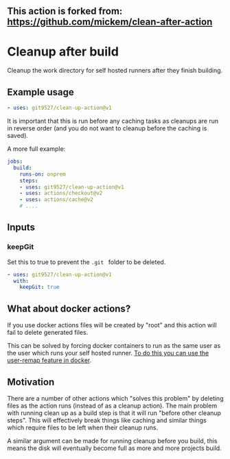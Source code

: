 ## This action is forked from: https://github.com/mickem/clean-after-action

# Cleanup after build

Cleanup the work directory for self hosted runners after they finish building.

## Example usage

```yaml
- uses: git9527/clean-up-action@v1
```

It is important that this is run before any caching tasks as cleanups are run in reverse order (and you do not want to cleanup before the caching is saved).

A more full example:
```yaml
jobs:
  build:
    runs-on: onprem
    steps:
    - uses: git9527/clean-up-action@v1
    - uses: actions/checkout@v2
    - uses: actions/cache@v2
    # ....
```
## Inputs

### keepGit

Set this to true to prevent the `.git ` folder to be deleted.

```yaml
- uses: git9527/clean-up-action@v1
  with:
    keepGit: true
```

## What about docker actions?

If you use docker actions files will be created by "root" and this action will fail to delete generated files.

This can be solved by forcing docker containers to run as the same user as the user which runs your self hosted runner.
[To do this you can use the user-remap feature in docker](https://docs.docker.com/engine/security/userns-remap/).

## Motivation

There are a number of other actions which "solves this problem" by deleting files as the action runs (instead of as a cleanup action).
The main problem with running clean up as a build step is that it will run "before other cleanup steps".
This will effectively break things like caching and similar things which require files to be left when their cleanup runs.

A similar argument can be made for running cleanup before you build, this means the disk will eventually become full as more and more projects build.
  
